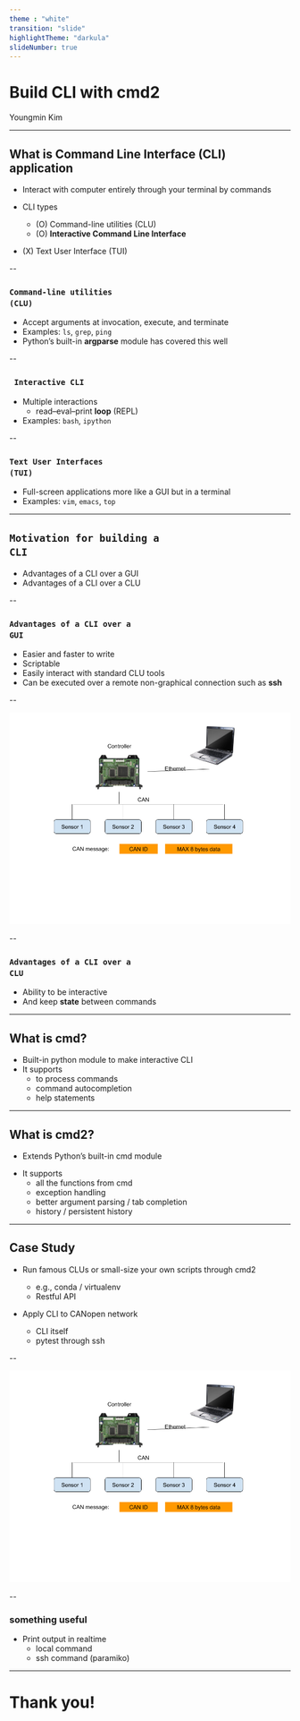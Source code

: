 ```yaml
---
theme : "white"
transition: "slide"
highlightTheme: "darkula"
slideNumber: true
---
```


# Build CLI with cmd2

Youngmin Kim



---

## What is Command Line Interface (CLI) application

* Interact with computer entirely through your terminal by commands

* CLI types
  - (O) Command-line utilities (CLU)
  - (O) **Interactive Command Line Interface**

* (X) Text User Interface (TUI)

--

### <code>Command-line utilities (CLU)</code>
- Accept arguments at invocation, execute, and terminate
- Examples:  ``ls``, ``grep``, ``ping``
- Python’s built-in **argparse** module has covered this well

--

### <code> Interactive CLI </code>
- Multiple interactions
  * read–eval–print **loop** (REPL)
- Examples: ``bash``, ``ipython``  

--

### <code>Text User Interfaces (TUI)</code>
- Full-screen applications more like a GUI but in a terminal
- Examples:  ``vim``, ``emacs``, ``top``

---

## <code>Motivation for building a CLI</code>
- Advantages of a CLI over a GUI
- Advantages of a CLI over a CLU

--

### <code>Advantages of a CLI over a GUI</code>
- Easier and faster to write
- Scriptable
- Easily interact with standard CLU tools
- Can be executed over a remote non-graphical connection such as **ssh**

--

<img class="plain"  src="images/CAN_network.png"/>


--

### <code>Advantages of a CLI over a CLU</code>
- Ability to be interactive
- And keep **state** between commands


---


## What is cmd?

* Built-in python module to make interactive CLI
* It supports
  - to process commands
  - command autocompletion
  - help statements

---

## What is cmd2?

- Extends Python’s built-in cmd module

* It supports
  - all the functions from cmd
  - exception handling
  - better argument parsing / tab completion
  - history / persistent history

---



## Case Study

* Run famous CLUs or small-size your own scripts through cmd2
  - e.g., conda / virtualenv
  - Restful API

* Apply CLI to CANopen network
  - CLI itself
  - pytest through ssh

--

<img class="plain"  src="images/CAN_network.png"/>


--

### something useful

* Print output in realtime
  - local command 
  - ssh command (paramiko)

---

# Thank you!
